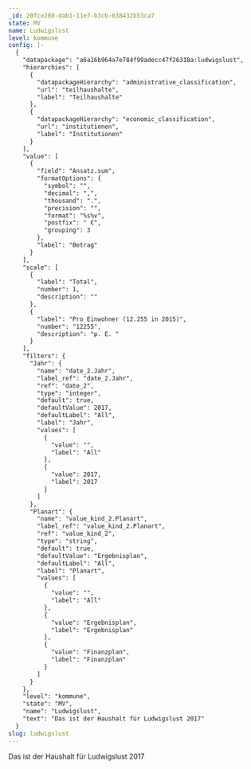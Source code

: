 ```yaml
---
_id: 20fce280-dab1-11e7-b3cb-638432b53ca7
state: MV
name: Ludwigslust
level: kommune
config: |-
  {
    "datapackage": "a6a16b964a7e784f99adecc47f26318a:ludwigslust",
    "hierarchies": [
      {
        "datapackageHierarchy": "administrative_classification",
        "url": "teilhaushalte",
        "label": "Teilhaushalte"
      },
      {
        "datapackageHierarchy": "economic_classification",
        "url": "institutionen",
        "label": "Institutionen"
      }
    ],
    "value": [
      {
        "field": "Ansatz.sum",
        "formatOptions": {
          "symbol": "",
          "decimal": ",",
          "thousand": ".",
          "precision": "",
          "format": "%s%v",
          "postfix": " €",
          "grouping": 3
        },
        "label": "Betrag"
      }
    ],
    "scale": [
      {
        "label": "Total",
        "number": 1,
        "description": ""
      },
      {
        "label": "Pro Einwohner (12.255 in 2015)",
        "number": "12255",
        "description": "p. E. "
      }
    ],
    "filters": {
      "Jahr": {
        "name": "date_2.Jahr",
        "label_ref": "date_2.Jahr",
        "ref": "date_2",
        "type": "integer",
        "default": true,
        "defaultValue": 2017,
        "defaultLabel": "All",
        "label": "Jahr",
        "values": [
          {
            "value": "",
            "label": "All"
          },
          {
            "value": 2017,
            "label": 2017
          }
        ]
      },
      "Planart": {
        "name": "value_kind_2.Planart",
        "label_ref": "value_kind_2.Planart",
        "ref": "value_kind_2",
        "type": "string",
        "default": true,
        "defaultValue": "Ergebnisplan",
        "defaultLabel": "All",
        "label": "Planart",
        "values": [
          {
            "value": "",
            "label": "All"
          },
          {
            "value": "Ergebnisplan",
            "label": "Ergebnisplan"
          },
          {
            "value": "Finanzplan",
            "label": "Finanzplan"
          }
        ]
      }
    },
    "level": "kommune",
    "state": "MV",
    "name": "Ludwigslust",
    "text": "Das ist der Haushalt für Ludwigslust 2017"
  }
slug: ludwigslust
---
```

Das ist der Haushalt für Ludwigslust 2017
